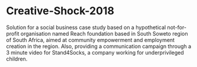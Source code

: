 # Creative-Shock-2018
Solution for a social business case study based on a hypothetical not-for-profit organisation named Reach foundation based in South Soweto region of South Africa, aimed at community empowerment and employment creation in the region. Also, providing a communication campaign through a 3 minute video for Stand4Socks, a company working for underprivileged children.
